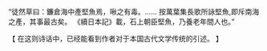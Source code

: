 “徒然草曰：鐮倉海中產堅魚焉，啾之有毒。……
按萬葉集長歌所詠堅魚,即斥南海之產，其事最古矣。
《續日本記》載，石上朝臣堅魚，乃養老年間人也。”

【
在这则诗话中，已经能看到作者对于本国古代文学传统的引述。
】